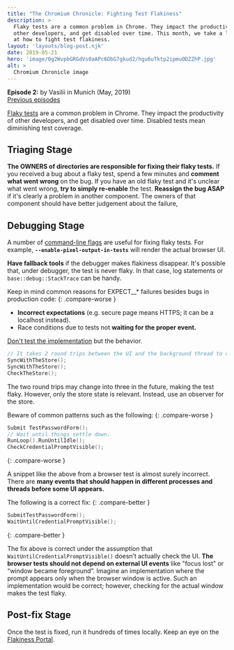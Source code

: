 ```yaml
---
title: "The Chromium Chronicle: Fighting Test Flakiness"
description: >
  Flaky tests are a common problem in Chrome. They impact the productivity of
  other developers, and get disabled over time. This month, we take a look
  at how to fight test flakiness.
layout: 'layouts/blog-post.njk'
date: 2019-05-21
hero: 'image/0g2WvpbGRGdVs0aAPc6ObG7gkud2/hgu6uTktp2ipmuODZZhP.jpg'
alt: >
  Chromium Chronicle image
---
```


**Episode 2:** by Vasilii in Munich (May, 2019)<br>
[Previous episodes](/tags/chromium-chronicle)

[Flaky tests][flaky-tests-context] are a common problem in Chrome. They
impact the productivity of other developers, and get disabled over time.
Disabled tests mean diminishing test coverage.

## Triaging Stage

**The OWNERS of directories are responsible for fixing their flaky tests.**
If you received a bug about a flaky test, spend a few minutes and
**comment what went wrong** on the bug. If you have an old flaky test and
it's unclear what went wrong, **try to simply re-enable** the test.
**Reassign the bug ASAP** if it's clearly a problem in another component.
The owners of that component should have better judgement about the failure,

## Debugging Stage

A number of [command-line flags][useful-command-lines] are useful for
fixing flaky tests. For example, **`--enable-pixel-output-in-tests`**
will render the actual browser UI.

**Have fallback tools** if the debugger makes flakiness disappear. It's
possible that, under debugger, the test is never flaky. In that case, log
statements or `base::debug::StackTrace` can be handy.

Keep in mind common reasons for EXPECT__* failures besides bugs in production
code:
{: .compare-worse }

* **Incorrect expectations** (e.g. secure page means HTTPS; it can be a localhost instead).
* Race conditions due to tests not **waiting for the proper event.**

[Don't test the implementation][not-implementation] but the behavior.

```cpp
// It takes 2 round trips between the UI and the background thread to complete.
SyncWithTheStore();
SyncWithTheStore();
CheckTheStore();
```

The two round trips may change into three in the future, making the test flaky.
However, only the store state is relevant. Instead, use an observer for the
store.

Beware of common patterns such as the following:
{: .compare-worse }

```cpp
Submit TestPasswordForm();
// Wait until things settle down.
RunLoop().RunUntilIdle();
CheckCredentialPromptVisible();
```
{: .compare-worse }

A snippet like the above from a browser test is almost surely incorrect.
There are **many events that should happen in different processes and
threads before some UI appears.**

The following is a correct fix:
{: .compare-better }

```cpp
SubmitTestPasswordForm();
WaitUntilCredentialPromptVisible();
```
{: .compare-better }

The fix above is correct under the assumption that
`WaitUntilCredentialPromptVisible()` doesn’t actually check the UI.
**The browser tests should not depend on external UI events** like "focus lost"
or “window became foreground”. Imagine an implementation where the prompt
appears only when the browser window is active. Such an implementation
would be correct; however, checking for the actual window makes the test flaky.

## Post-fix Stage

Once the test is fixed, run it hundreds of times locally. Keep an eye on the
[Flakiness Portal][flakiness-portal].


[flaky-tests-context]: https://www.chromium.org/developers/tree-sheriffs/sheriff-details-chromium/handling-a-failing-test
[useful-command-lines]: https://www.chromium.org/developers/testing/browser-tests
[not-implementation]: https://testing.googleblog.com/2013/08/testing-on-toilet-test-behavior-not.html
[flakiness-portal]: https://analysis.chromium.org/p/chromium/flake-portal
